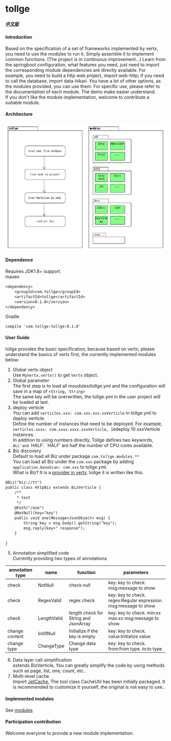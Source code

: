 # tollge

##### [中文版](https://github.com/lioutall/tollge/blob/master/README_zh.md)
#### Introduction
Based on the specification of a set of frameworks implemented by vertx, you need to use the modules to run it. Simply assemble it to implement common functions. (The project is in continuous improvement...)
Learn from the springboot configuration, what features you need, just need to import the corresponding module dependencies are directly available. For example, you need to build a http web project, import web-http; if you need to call the database, import data-hikari. You have a lot of other options, as the modules provided, you can use them. For specific use, please refer to the documentation of each module. The demo make easier understand.   
If you don't like the module implementation, welcome to contribute a suitable module.

#### Architecture
![image](https://github.com/lioutall/tollge/blob/master/de.png)

#### Dependence

Requires JDK1.8+ support.   
maven
```
<dependency>
    <groupId>com.tollge</groupId>
    <artifactId>tollge</artifactId>
    <version>0.1.0</version>
</dependency>
```
Gradle
```
compile 'com.tollge:tollge:0.1.0'
```

#### User Guide

tollge provides the basic specification, because based on vertx, please understand the basics of vertx first, the currently implemented modules below:   

1. Global vertx object   
Use `MyVertx.vertx()` to get `Vertx` object.
2. Global parameter   
The first step is to load all moudules/tollge.yml and the configuration will save in a map of `<String, String>`   
The same key will be overwritten, the tollge.yml in the user project will be loaded at last.
3. deploy verticle   
You can add `verticles.xxx: com.xxx.xxx.xxVerticle` in tollge.yml to deploy verticle.   
Define the number of instances that need to be deployed. For example, `verticles.xxxx: com.xxxx.xxxx.xxxVerticle, 10`deploy 10 xxxVerticle instances.   
In addition to using numbers directly, Tollge defines two keywords, `ALL'and `HALF'. `HALF' are half the number of CPU cores available.
4. Biz discovery   
Default to load all Biz under package `com.tollge.modules.**`   
You can load all Biz under the `com.xxx` package by adding `application.baseScan: com.xxx` to tollge.yml.   
What is Biz? It is a [provider in vertx](https://vertx.io/docs/vertx-core/java/#_deploying_verticles_programmatically). tollge it is written like this:
```
@Biz("biz://tt")
public class HttpBiz extends BizVerticle {
    /**
     * test
     */
    @Path("/one")
    @NotNull(key="key")
    public void one(Message<JsonObject> msg) {
        String key = msg.body().getString("key");
        msg.reply(key+" response");
    }

}
```
5. Annotation simplified code   
Currently providing two types of annotations   

|annotation type|name|function|parameters|
|-|-|-|-|
|check|NotNull|check null|key: key to check. msg:message to show|
|check|RegexValid|regex check|key: key to check. regex:Regular expression. msg:message to show|
|check|LengthValid|length check for String and JsonArray|key: key to check. min:xx max:xx msg:message to show|
|change content|InitIfNull|Initialize if the key is empty|key: key to check. value:Initialize value|
|change type|ChangeType|Change data type|key: key to check. from:from type. to:to type|

6. Data layer call simplification   
extends BizVerticle, You can greatly simplify the code by using methods such as page, list, one, count, etc..
7. Multi-level cache   
Import [JetCache](https://github.com/alibaba/jetcache), The tool class CacheUtil has been initially packaged. It is recommended to customize it yourself, the original is not easy to use..


#### Implemented modules

See [modules](https://github.com/lioutall/tollge-modules)

#### Participation contribution

Welcome everyone to provide a new module implementation.

